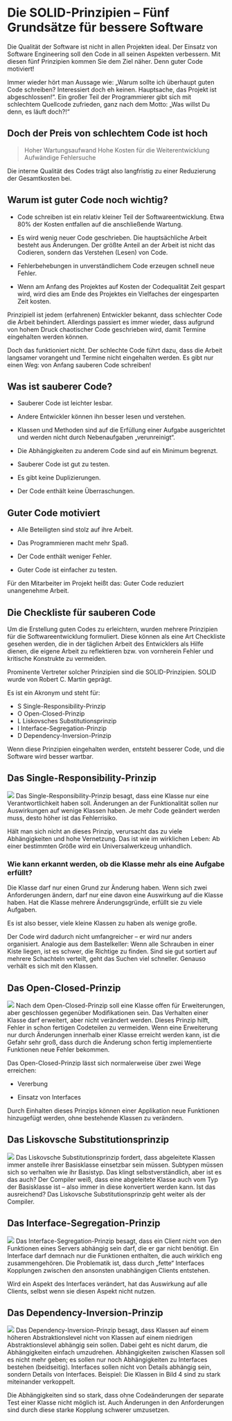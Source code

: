 # Die SOLID-Prinzipien – Fünf Grundsätze für bessere Software

Die Qualität der Software ist nicht in allen Projekten ideal. Der Einsatz von
Software Engineering soll den Code in all seinen Aspekten verbessern. Mit diesen
fünf Prinzipien kommen Sie dem Ziel näher. Denn guter Code motiviert!

Immer wieder hört man Aussage wie: „Warum sollte ich überhaupt guten Code schreiben?
Interessiert doch eh keinen. Hauptsache, das Projekt ist abgeschlossen!“.
Ein großer Teil der Programmierer gibt sich mit schlechtem Quellcode zufrieden,
ganz nach dem Motto: „Was willst Du denn, es läuft doch?!“

## Doch der Preis von schlechtem Code ist hoch

> Hoher Wartungsaufwand
> Hohe Kosten für die Weiterentwicklung
> Aufwändige Fehlersuche

Die interne Qualität des Codes trägt also langfristig zu einer Reduzierung
der Gesamtkosten bei.

## Warum ist guter Code noch wichtig?

- Code schreiben ist ein relativ kleiner Teil der Softwareentwicklung. Etwa 80%
  der Kosten entfallen auf die anschließende Wartung.
  
- Es wird wenig neuer Code geschrieben. Die hauptsächliche Arbeit besteht aus Änderungen.
  Der größte Anteil an der Arbeit ist nicht das Codieren, sondern das Verstehen (Lesen) von Code.  
  
- Fehlerbehebungen in unverständlichem Code erzeugen schnell neue Fehler.

- Wenn am Anfang des Projektes auf Kosten der Codequalität Zeit gespart wird, wird dies
  am Ende des Projektes ein Vielfaches der eingesparten Zeit kosten.

Prinzipiell ist jedem (erfahrenen) Entwickler bekannt, dass schlechter Code die Arbeit
behindert. Allerdings passiert es immer wieder, dass aufgrund von hohem Druck chaotischer
Code geschrieben wird, damit Termine eingehalten werden können.

Doch das funktioniert nicht. Der schlechte Code führt dazu, dass die Arbeit langsamer vorangeht
und Termine nicht eingehalten werden. Es gibt nur einen Weg: von Anfang sauberen Code schreiben!

## Was ist sauberer Code?

- Sauberer Code ist leichter lesbar.

- Andere Entwickler können ihn besser lesen und verstehen.

- Klassen und Methoden sind auf die Erfüllung einer Aufgabe ausgerichtet und werden nicht durch
  Nebenaufgaben „verunreinigt“.

- Die Abhängigkeiten zu anderem Code sind auf ein Minimum begrenzt.

- Sauberer Code ist gut zu testen.

- Es gibt keine Duplizierungen.

- Der Code enthält keine Überraschungen.

## Guter Code motiviert

- Alle Beteiligten sind stolz auf ihre Arbeit.

- Das Programmieren macht mehr Spaß.

- Der Code enthält weniger Fehler.

- Guter Code ist einfacher zu testen.

Für den Mitarbeiter im Projekt heißt das: Guter Code reduziert unangenehme Arbeit.

## Die Checkliste für sauberen Code

Um die Erstellung guten Codes zu erleichtern, wurden mehrere Prinzipien für
die Softwareentwicklung formuliert. Diese können als eine Art Checkliste gesehen
werden, die in der täglichen Arbeit des Entwicklers als Hilfe dienen, die eigene
Arbeit zu reflektieren bzw. von vornherein Fehler und kritische Konstrukte zu vermeiden.

Prominente Vertreter solcher Prinzipien sind die SOLID-Prinzipien. SOLID wurde
von Robert C. Martin geprägt.

Es ist ein Akronym und steht für:

- S Single-Responsibility-Prinzip
- O Open-Closed-Prinzip
- L Liskovsches Substitutionsprinzip
- I Interface-Segregation-Prinzip
- D Dependency-Inversion-Prinzip

Wenn diese Prinzipien eingehalten werden, entsteht besserer Code, und die Software
wird besser wartbar.

## Das Single-Responsibility-Prinzip

<img src="assets/srp.png">
Das Single-Responsibility-Prinzip besagt, dass eine Klasse nur eine Verantwortlichkeit
haben soll. Änderungen an der Funktionalität sollen nur Auswirkungen auf wenige Klassen
haben. Je mehr Code geändert werden muss, desto höher ist das Fehlerrisiko.

Hält man sich nicht an dieses Prinzip, verursacht das zu viele Abhängigkeiten und hohe
Vernetzung. Das ist wie im wirklichen Leben: Ab einer bestimmten Größe wird ein
Universalwerkzeug unhandlich.

### Wie kann erkannt werden, ob die Klasse mehr als eine Aufgabe erfüllt?

Die Klasse darf nur einen Grund zur Änderung haben. Wenn sich zwei Anforderungen ändern,
darf nur eine davon eine Auswirkung auf die Klasse haben. Hat die Klasse mehrere
Änderungsgründe, erfüllt sie zu viele Aufgaben.

Es ist also besser, viele kleine Klassen zu haben als wenige große.

Der Code wird dadurch nicht umfangreicher – er wird nur anders organisiert. Analogie
aus dem Bastelkeller: Wenn alle Schrauben in einer Kiste liegen, ist es schwer,
die Richtige zu finden. Sind sie gut sortiert auf mehrere Schachteln verteilt, geht
das Suchen viel schneller. Genauso verhält es sich mit den Klassen.

## Das Open-Closed-Prinzip

<img src="assets/ocp.png">
Nach dem Open-Closed-Prinzip soll eine Klasse offen für Erweiterungen, aber geschlossen
gegenüber Modifikationen sein. Das Verhalten einer Klasse darf erweitert, aber nicht
verändert werden. Dieses Prinzip hilft, Fehler in schon fertigen Codeteilen zu vermeiden.
Wenn eine Erweiterung nur durch Änderungen innerhalb einer Klasse erreicht werden kann,
ist die Gefahr sehr groß, dass durch die Änderung schon fertig implementierte Funktionen
neue Fehler bekommen.

Das Open-Closed-Prinzip lässt sich normalerweise über zwei Wege erreichen:

- Vererbung

- Einsatz von Interfaces

Durch Einhalten dieses Prinzips können einer Applikation neue Funktionen hinzugefügt
werden, ohne bestehende Klassen zu verändern.

## Das Liskovsche Substitutionsprinzip

<img src="assets/lsp.png">
Das Liskovsche Substitutionsprinzip fordert, dass abgeleitete Klassen immer anstelle
ihrer Basisklasse einsetzbar sein müssen. Subtypen müssen sich so verhalten wie ihr
Basistyp. Das klingt selbstverständlich, aber ist es das auch? Der Compiler weiß,
dass eine abgeleitete Klasse auch vom Typ der Basisklasse ist – also immer in diese
konvertiert werden kann. Ist das ausreichend? Das Liskovsche Substitutionsprinzip
geht weiter als der Compiler.

## Das Interface-Segregation-Prinzip

<img src="assets/isp.png">
Das Interface-Segregation-Prinzip besagt, dass ein Client nicht von den Funktionen
eines Servers abhängig sein darf, die er gar nicht benötigt. Ein Interface darf demnach
nur die Funktionen enthalten, die auch wirklich eng zusammengehören. Die Problematik
ist, dass durch „fette“ Interfaces Kopplungen zwischen den ansonsten unabhängigen
Clients entstehen.

Wird ein Aspekt des Interfaces verändert, hat das Auswirkung auf alle Clients, selbst
wenn sie diesen Aspekt nicht nutzen.

## Das Dependency-Inversion-Prinzip

<img src="assets/dip.png">
Das Dependency-Inversion-Prinzip besagt, dass Klassen auf einem höheren Abstraktionslevel
nicht von Klassen auf einem niedrigen Abstraktionslevel abhängig sein sollen. Dabei
geht es nicht darum, die Abhängigkeiten einfach umzudrehen. Abhängigkeiten zwischen
Klassen soll es nicht mehr geben; es sollen nur noch Abhängigkeiten zu Interfaces
bestehen (beidseitig). Interfaces sollen nicht von Details abhängig sein, sondern
Details von Interfaces. Beispiel: Die Klassen in Bild 4 sind zu stark miteinander
verkoppelt.

Die Abhängigkeiten sind so stark, dass ohne Codeänderungen der separate Test einer
Klasse nicht möglich ist. Auch Änderungen in den Anforderungen sind durch diese
starke Kopplung schwerer umzusetzen.
